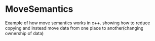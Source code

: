 # MoveSemantics
Example of how move semantics works in c++. showing how to reduce copying and instead move data from one place to another(changing ownership of data)
